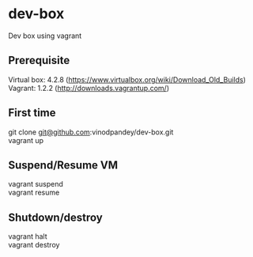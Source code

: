 dev-box
=======

Dev box using vagrant

Prerequisite
-------------
Virtual box: 4.2.8 (https://www.virtualbox.org/wiki/Download_Old_Builds)  
Vagrant: 1.2.2 (http://downloads.vagrantup.com/)

First time
-----------
git clone git@github.com:vinodpandey/dev-box.git  
vagrant up

Suspend/Resume VM
-----------------
vagrant suspend  
vagrant resume  

Shutdown/destroy
----------------
vagrant halt  
vagrant destroy  




